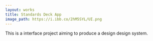 ```yaml
---
layout: works
title: Standards Deck App
image_path: https://i.ibb.co/2hM5SYL/UI.png
---
```


This is a interface project aiming to produce a design design system.